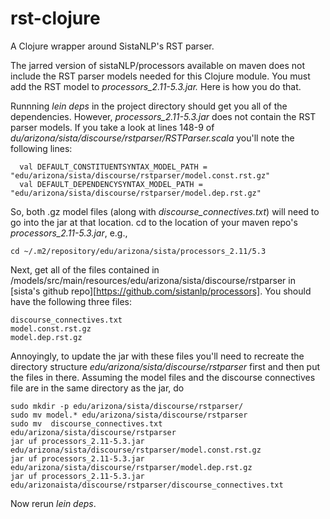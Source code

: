 # rst-clojure

A Clojure wrapper around SistaNLP's RST parser.


The jarred version of sistaNLP/processors available on maven does not include the RST parser models needed 
for this Clojure module.  You must add the RST model to *processors_2.11-5.3.jar.* Here is how you do that.

Runnning *lein deps* in the project directory should get you all of the dependencies. However, *processors_2.11-5.3.jar*
does not contain the RST parser models. If you take a look at lines 148-9 of *du/arizona/sista/discourse/rstparser/RSTParser.scala* 
you'll note the following lines:

```
  val DEFAULT_CONSTITUENTSYNTAX_MODEL_PATH = "edu/arizona/sista/discourse/rstparser/model.const.rst.gz"
  val DEFAULT_DEPENDENCYSYNTAX_MODEL_PATH = "edu/arizona/sista/discourse/rstparser/model.dep.rst.gz"
```

So, both .gz model files (along with *discourse_connectives.txt*) will need to go into the jar at that location.
cd to the location of your maven repo's *processors_2.11-5.3.jar*, e.g.,

```
cd ~/.m2/repository/edu/arizona/sista/processors_2.11/5.3
```

Next, get all of the files contained in  /models/src/main/resources/edu/arizona/sista/discourse/rstparser in 
[sista's github repo][https://github.com/sistanlp/processors]. You should have the following three files:

```
discourse_connectives.txt	
model.const.rst.gz	
model.dep.rst.gz

```
Annoyingly, to update the jar with these files you'll need to recreate the directory structure *edu/arizona/sista/discourse/rstparser* first
and then put the files in there. Assuming the model files and the discourse connectives file are in the same 
directory as the jar, do

```
sudo mkdir -p edu/arizona/sista/discourse/rstparser/
sudo mv model.* edu/arizona/sista/discourse/rstparser
sudo mv  discourse_connectives.txt  edu/arizona/sista/discourse/rstparser
jar uf processors_2.11-5.3.jar edu/arizona/sista/discourse/rstparser/model.const.rst.gz
jar uf processors_2.11-5.3.jar edu/arizona/sista/discourse/rstparser/model.dep.rst.gz
jar uf processors_2.11-5.3.jar edu/arizonaista/discourse/rstparser/discourse_connectives.txt

```

Now rerun *lein deps*.


